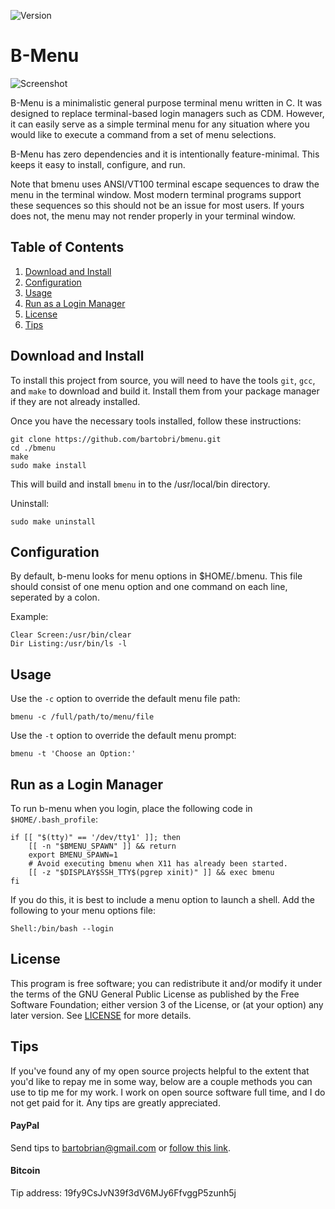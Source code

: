 ![Version](https://img.shields.io/badge/Version-0.2.0-green.svg)

B-Menu
======

![Screenshot](http://www.brianbarto.info/extern/images/bmenu/bmenu.png)

B-Menu is a minimalistic general purpose terminal menu written in C. It was designed to replace
terminal-based login managers such as CDM. However, it can easily serve as a simple terminal menu for
any situation where you would like to execute a command from a set of menu selections.

B-Menu has zero dependencies and it is intentionally feature-minimal. This keeps it easy to install, 
configure, and run. 

Note that bmenu uses ANSI/VT100 terminal escape sequences to draw the menu
in the terminal window. Most modern terminal programs support these sequences
so this should not be an issue for most users. If yours does not, the menu
may not render properly in your terminal window.

Table of Contents
-----------------

1. [Download and Install](#download-and-install)
2. [Configuration](#configuration)
3. [Usage](#usage)
4. [Run as a Login Manager](#run-as-a-login-manager)
5. [License](#license)
6. [Tips](#tips)

Download and Install
--------------------

To install this project from source, you will need to have the tools `git`,
`gcc`, and `make` to download and build it. Install them from your package
manager if they are not already installed.

Once you have the necessary tools installed, follow these instructions:

```
git clone https://github.com/bartobri/bmenu.git
cd ./bmenu
make
sudo make install
```

This will build and install `bmenu` in to the /usr/local/bin directory.

Uninstall:

```
sudo make uninstall
```

Configuration
-------------

By default, b-menu looks for menu options in $HOME/.bmenu. This file
should consist of one menu option and one command on each line, seperated by a colon.

Example:

```
Clear Screen:/usr/bin/clear
Dir Listing:/usr/bin/ls -l
```

Usage
-----

Use the `-c` option to override the default menu file path:
```
bmenu -c /full/path/to/menu/file
```

Use the `-t` option to override the default menu prompt:
```
bmenu -t 'Choose an Option:'
```

Run as a Login Manager
----------------------

To run b-menu when you login, place the following code in `$HOME/.bash_profile`:

```
if [[ "$(tty)" == '/dev/tty1' ]]; then
    [[ -n "$BMENU_SPAWN" ]] && return
    export BMENU_SPAWN=1
    # Avoid executing bmenu when X11 has already been started.
    [[ -z "$DISPLAY$SSH_TTY$(pgrep xinit)" ]] && exec bmenu
fi
```

If you do this, it is best to include a menu option to launch a shell. Add the following to your menu
options file:

```
Shell:/bin/bash --login
```

License
-------

This program is free software; you can redistribute it and/or modify it under the terms of the GNU 
General Public License as published by the Free Software Foundation; either version 3 of the License,
or (at your option) any later version.  See [LICENSE](LICENSE) for more details.

Tips
----

If you've found any of my open source projects helpful to the extent that
you'd like to repay me in some way, below are a couple methods you can use to
tip me for my work. I work on open source software full time, and I do not
get paid for it. Any tips are greatly appreciated.

#### PayPal
Send tips to bartobrian@gmail.com or [follow this link](https://www.paypal.me/BrianBarto).

#### Bitcoin
Tip address: 19fy9CsJvN39f3dV6MJy6FfvggP5zunh5j
